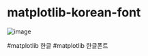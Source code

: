 # matplotlib-korean-font

![image](https://user-images.githubusercontent.com/80030558/171074404-5f3b549e-838e-4c44-ba5b-15e8077deefb.png)




#matplotlib 한글
#matplotlib 한글폰트
